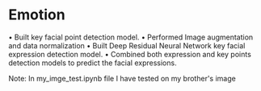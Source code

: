 # Emotion

•	Built key facial point detection model.
•	Performed Image augmentation and data normalization
•	Built Deep Residual Neural  Network key facial expression detection model. 
•	Combined both expression and key points detection models to predict the facial expressions.


Note: In my_imge_test.ipynb file I have tested on my brother's image  
 
